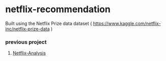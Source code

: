 # netflix-recommendation
Built using the Netflix Prize data dataset ( https://www.kaggle.com/netflix-inc/netflix-prize-data )

### previous project
 1. [Netflix-Analysis]

[Netflix-Analysis]: https://github.com/Ragnarstefanss/github_cleanup/tree/main/datacamp/Netflix-Analysis
